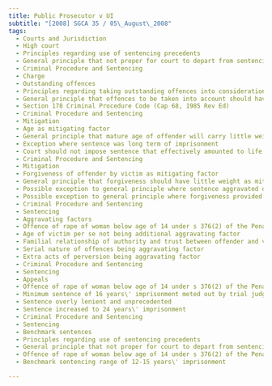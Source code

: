 ```yaml
---
title: Public Prosecutor v UI 
subtitle: "[2008] SGCA 35 / 05\_August\_2008"
tags:
  - Courts and Jurisdiction
  - High court
  - Principles regarding use of sentencing precedents
  - General principle that not proper for court to depart from sentencing precedents without cogent reasons
  - Criminal Procedure and Sentencing
  - Charge
  - Outstanding offences
  - Principles regarding taking outstanding offences into consideration for purposes of sentencing
  - General principle that offences to be taken into account should have effect of increasing sentence which court would otherwise have imposed for offences actually proceeded with
  - Section 178 Criminal Procedure Code (Cap 68, 1985 Rev Ed)
  - Criminal Procedure and Sentencing
  - Mitigation
  - Age as mitigating factor
  - General principle that mature age of offender will carry little weight in sentencing
  - Exception where sentence was long term of imprisonment
  - Court should not impose sentence that effectively amounted to life sentence unless Legislature had prescribed life sentence for offence
  - Criminal Procedure and Sentencing
  - Mitigation
  - Forgiveness of offender by victim as mitigating factor
  - General principle that forgiveness should have little weight as mitigating factor
  - Possible exception to general principle where sentence aggravated distress of victim
  - Possible exception to general principle where forgiveness provided evidence that victim\'s psychological and/or mental suffering as result of offender\'s criminal conduct must be very much less than would normally be the case
  - Criminal Procedure and Sentencing
  - Sentencing
  - Aggravating factors
  - Offence of rape of woman below age of 14 under s 376(2) of the Penal Code
  - Age of victim per se not being additional aggravating factor
  - Familial relationship of authority and trust between offender and victim being aggravating factor
  - Serial nature of offences being aggravating factor
  - Extra acts of perversion being aggravating factor
  - Criminal Procedure and Sentencing
  - Sentencing
  - Appeals
  - Offence of rape of woman below age of 14 under s 376(2) of the Penal Code
  - Minimum sentence of 16 years\' imprisonment meted out by trial judge
  - Sentence overly lenient and unprecedented
  - Sentence increased to 24 years\' imprisonment
  - Criminal Procedure and Sentencing
  - Sentencing
  - Benchmark sentences
  - Principles regarding use of sentencing precedents
  - General principle that not proper for court to depart from sentencing precedents without cogent reasons
  - Offence of rape of woman below age of 14 under s 376(2) of the Penal Code
  - Benchmark sentencing range of 12-15 years\' imprisonment

---
```


